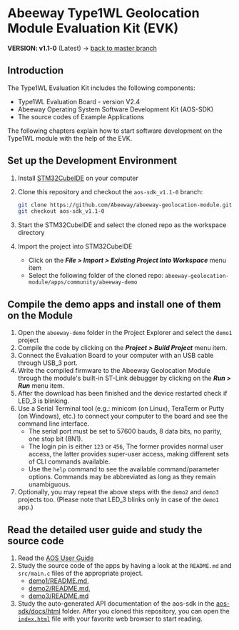 
# Abeeway Type1WL Geolocation Module Evaluation Kit (EVK)

**VERSION: v1.1-0** (Latest) -> [back to master branch](https://github.com/Abeeway/abeeway-geolocation-module)

## Introduction

The Type1WL Evaluation Kit includes the following components:

- Type1WL Evaluation Board - version V2.4
- Abeeway Operating System Software Development Kit (AOS-SDK)
- The source codes of Example Applications

The following chapters explain how to start software development on the Type1WL module with the help of the EVK.

## Set up the Development Environment

1. Install [STM32CubeIDE](https://www.st.com/en/development-tools/stm32cubeide.html) on your computer
2. Clone this repository and checkout the `aos-sdk_v1.1-0` branch:  

   ```bash
   git clone https://github.com/Abeeway/abeeway-geolocation-module.git`
   git checkout aos-sdk_v1.1-0
   ```

3. Start the STM32CubeIDE and select the cloned repo as the workspace directory
4. Import the project into STM32CubeIDE
   - Click on the **_File > Import > Existing Project Into Workspace_** menu item
   - Select the following folder of the cloned repo: `abeeway-geolocation-module/apps/community/abeeway-demo`

## Compile the demo apps and install one of them on the Module

1. Open the `abeeway-demo` folder in the Project Explorer and select the `demo1` project
2. Compile the code by clicking on the **_Project > Build Project_** menu item.
3. Connect the Evaluation Board to your computer with an USB cable through USB_3 port.
4. Write the compiled firmware to the Abeeway Geolocation Module through the module's built-in ST-Link debugger by clicking on the **_Run > Run_** menu item.
5. After the download has been finished and the device restarted check if LED_3 is blinking.
6. Use a Serial Terminal tool (e.g.: minicom (on Linux), TeraTerm or Putty (on Windows), etc.) to connect your computer to the board and see the command line interface.
   - The serial port must be set to 57600 bauds, 8 data bits, no parity, one stop bit (8N1).
   - The login pin is either `123` or `456`, The former provides normal user access, the latter provides super-user access, making different sets of CLI commands available.
   - Use the `help` command to see the available command/parameter options. Commands may be abbreviated as long as they remain unambiguous.
7. Optionally, you may repeat the above steps with the `demo2` and `demo3` projects too. (Please note that LED_3 blinks only in case of the `demo1` app.)

## Read the detailed user guide and study the source code

1. Read the [AOS User Guide](https://github.com/Abeeway/abeeway-geolocation-module/tree/aos-sdk_v1.1-0/docs/AOS_user_guide.pdf)
2. Study the source code of the apps by having a look at the `README.md` and `src/main.c` files of the appropriate project.
   - [demo1/README.md](https://github.com/Abeeway/abeeway-geolocation-module/tree/aos-sdk_v1.1-0/apps/abeeway-demo/demo1/README.md),
   - [demo2/README.md](https://github.com/Abeeway/abeeway-geolocation-module/tree/aos-sdk_v1.1-0/apps/abeeway-demo/demo2/README.md),
   - [demo3/README.md](https://github.com/Abeeway/abeeway-geolocation-module/tree/aos-sdk_v1.1-0/apps/abeeway-demo/demo3/README.md)
3. Study the auto-generated API documentation of the aos-sdk in the [aos-sdk/docs/html](https://github.com/Abeeway/abeeway-geolocation-module/tree/aos-sdk_v1.1-0/aos-sdk/docs/html) folder. After you cloned this repository, you can open the [`index.html`](https://htmlpreview.github.io/?https://github.com/Abeeway/abeeway-geolocation-module/blob/aos-sdk_v1.1-0/aos-sdk/docs/html/index.html) file with your favorite web browser to start reading.
